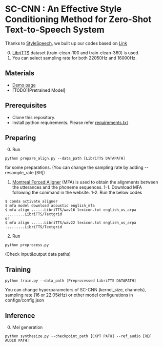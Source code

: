 # SC-CNN : An Effective Style Conditioning Method for Zero-Shot Text-to-Speech System
Thanks to [StyleSpeech](https://arxiv.org/abs/2106.03153), we built up our codes based on [Link](https://github.com/KevinMIN95/StyleSpeech)

0. [LibriTTS]((https://research.google/tools/datasets/libri-tts/)) dataset (train-clean-100 and train-clean-360) is used.
1. You can select sampling rate for both 22050Hz and 16000Hz.

## Materials
- [Demo page](https://hcy71o.github.io/SC-CNN-demo/)
- [TODO][Pretrained Model]

## Prerequisites
- Clone this repository.
- Install python requirements. Please refer [requirements.txt](requirements.txt)

## Preparing
0. Run 
```
python prepare_align.py --data_path [LibriTTS DATAPATH]
```
for some preparations. (You can change the sampling rate by adding --resample_rate [SR])
1. [Montreal Forced Aligner](https://montreal-forced-aligner.readthedocs.io/en/latest/) (MFA) is used to obtain the alignments between the utterances and the phoneme sequences. 
1-1. Download MFA following the command in the website.
1-2. Run the below codes
```
$ conda activate aligner
$ mfa model download acoustic english_mfa
$ mfa align ......LibriTTS/wav16 lexicon.txt english_us_arpa .........LibriTTS/Textgrid
or
$ mfa align ......LibriTTS/wav22 lexicon.txt english_us_arpa .........LibriTTS/Textgrid
```
2. Run 
```
python preprocess.py
```
(Check input&output data paths)

## Training
```
python train.py --data_path [Preprocessed LibriTTS DATAPATH]
```
You can change hyperparameters of SC-CNN (kernel_size, channels), sampling rate (16 or 22.05kHz) or other model configurations in configs/config.json

## Inference
0. Mel generation
```
python synthesize.py --checkpoint_path [CKPT PATH] --ref_audio [REF AUDIO PATH]
```